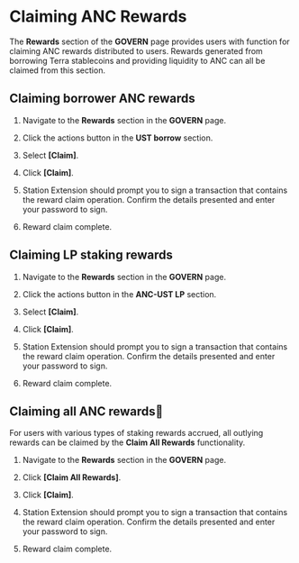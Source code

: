 # Claiming ANC Rewards

The **Rewards** section of the **GOVERN** page provides users with function for claiming ANC rewards distributed to users. Rewards generated from borrowing Terra stablecoins and providing liquidity to ANC can all be claimed from this section.

## Claiming borrower ANC rewards

1. Navigate to the **Rewards** section in the **GOVERN** page.



2. Click the actions button in the **UST borrow** section.



3. Select **\[Claim\]**.



4. Click **\[Claim\]**.



5. Station Extension should prompt you to sign a transaction that contains the reward claim operation. Confirm the details presented and enter your password to sign.



6. Reward claim complete.



## Claiming LP staking rewards

1. Navigate to the **Rewards** section in the **GOVERN** page.



2. Click the actions button in the **ANC-UST LP** section.



3. Select **\[Claim\]**.



4. Click **\[Claim\]**.



5. Station Extension should prompt you to sign a transaction that contains the reward claim operation. Confirm the details presented and enter your password to sign.



6. Reward claim complete.

## Claiming all ANC rewards

For users with various types of staking rewards accrued, all outlying rewards can be claimed by the **Claim All Rewards** functionality.

1. Navigate to the **Rewards** section in the **GOVERN** page.



2. Click **\[Claim All Rewards\]**.



3. Click **\[Claim\]**.



4. Station Extension should prompt you to sign a transaction that contains the reward claim operation. Confirm the details presented and enter your password to sign.



5. Reward claim complete.

